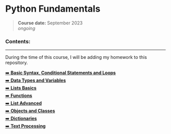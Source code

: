 # **Python Fundamentals**
> **Course date:** September 2023  
> _ongoing_

### Contents:
--- 
During the time of this course, I will be adding my homework to this repository.  


[➡️ **Basic Syntax, Conditional Statements and Loops**](https://github.com/pepk0/python_fundamentals/tree/main/basic_syntax)  
[➡️ **Data Types and Variables**](https://github.com/pepk0/python_fundamentals/tree/main/data_types_and_variables)  
[➡️ **Lists Basics**](https://github.com/pepk0/python_fundamentals/tree/main/lists_basics)  
[➡️ **Functions**](https://github.com/pepk0/python_fundamentals/tree/main/functions)  
[➡️ **List Advanced**](https://github.com/pepk0/python_fundamentals/tree/main/lists_advanced)  
[➡️ **Objects and Classes**](https://github.com/pepk0/python_fundamentals/tree/main/objects_and_classes)  
[➡️ **Dictionaries**](https://github.com/pepk0/python_fundamentals/tree/main/dictionaries)  
[➡️ **Text Processing**](https://github.com/pepk0/python_fundamentals/tree/main/test_processing)  

